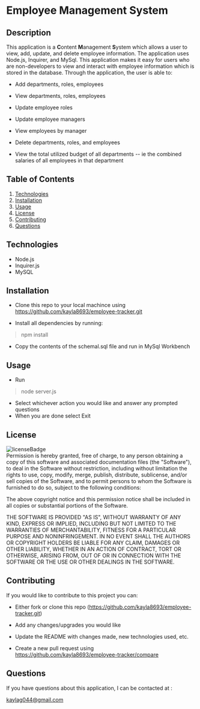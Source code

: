 # Employee Management System

## Description
This application is a **C**ontent **M**anagement **S**ystem which allows a user to view, add, update, and delete employee information. The application uses Node.js, Inquirer, and MySql. This application makes it easy for users who are non-developers to view and interact with employee information which is stored in the database. Through the application, the user is able to:

  * Add departments, roles, employees

  * View departments, roles, employees

  * Update employee roles

  * Update employee managers

  * View employees by manager

  * Delete departments, roles, and employees

  * View the total utilized budget of all departments -- ie the combined salaries of all employees in that department

## Table of Contents
1. [Technologies](#technologies)
2. [Installation](#installation)
3. [Usage](#usage)
4. [License](#license)
5. [Contributing](#contributing)
6. [Questions](#questions)

## Technologies
<p id='technologies'></p>

- Node.js
- Inquirer.js
- MySQL

## Installation
<p id='installation'></p>

- Clone this repo to your local machince using https://github.com/kayla8693/employee-tracker.git

- Install all dependencies by running:

>npm install

- Copy the contents of the schemal.sql file and run in MySql Workbench

## Usage
<p id='usage'></p>

- Run 

>node server.js 

- Select whichever action you would like and answer any prompted questions
- When you are done select Exit

## License
<p id='license'></p>

<img alt='licenseBadge' src='https://img.shields.io/badge/License-MIT License-BLUE'>
<br />
Permission is hereby granted, free of charge, to any person obtaining a copy of this software and associated documentation files (the "Software"), to deal in the Software without restriction, including without limitation the rights to use, copy, modify, merge, publish, distribute, sublicense, and/or sell copies of the Software, and to permit persons to whom the Software is furnished to do so, subject to the following conditions:

The above copyright notice and this permission notice shall be included in all copies or substantial portions of the Software.

THE SOFTWARE IS PROVIDED "AS IS", WITHOUT WARRANTY OF ANY KIND, EXPRESS OR IMPLIED, INCLUDING BUT NOT LIMITED TO THE WARRANTIES OF MERCHANTABILITY, FITNESS FOR A PARTICULAR PURPOSE AND NONINFRINGEMENT. IN NO EVENT SHALL THE AUTHORS OR COPYRIGHT HOLDERS BE LIABLE FOR ANY CLAIM, DAMAGES OR OTHER LIABILITY, WHETHER IN AN ACTION OF CONTRACT, TORT OR OTHERWISE, ARISING FROM, OUT OF OR IN CONNECTION WITH THE SOFTWARE OR THE USE OR OTHER DEALINGS IN THE SOFTWARE.

## Contributing
<p id='contributing'></p>

If you would like to contribute to this project you can:

- Either fork or clone this repo (https://github.com/kayla8693/employee-tracker.git)

- Add any changes/upgrades you would like

- Update the README with changes made, new technologies used, etc.

- Create a new pull request using https://github.com/kayla8693/employee-tracker/compare

## Questions
<p id='questions'></p>

If you have questions about this application, I can be contacted at :
  
kaylag044@gmail.com
